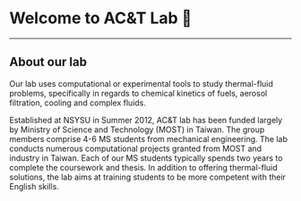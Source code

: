 # Welcome to AC&T Lab 👋
---
## About our lab
Our lab uses computational or experimental tools to study thermal-fluid problems, specifically in regards to chemical kinetics of fuels, aerosol filtration, cooling and complex fluids. 

Established at NSYSU in Summer 2012, AC&T lab has been funded largely by Ministry of Science and Technology (MOST) in Taiwan. The group members comprise 4-6 MS students from mechanical engineering. The lab conducts numerous computational projects granted from MOST and industry in Taiwan. Each of our MS students typically spends two years to complete the coursework and thesis. In addition to offering thermal-fluid solutions, the lab aims at training students to be more competent with their English skills.

<!--

**Here are some ideas to get you started:**

🙋‍♀️ A short introduction - what is your organization all about?
🌈 Contribution guidelines - how can the community get involved?
👩‍💻 Useful resources - where can the community find your docs? Is there anything else the community should know?
🍿 Fun facts - what does your team eat for breakfast?
🧙 Remember, you can do mighty things with the power of [Markdown](https://docs.github.com/github/writing-on-github/getting-started-with-writing-and-formatting-on-github/basic-writing-and-formatting-syntax)
-->
